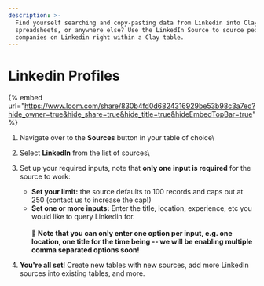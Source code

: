 ```yaml
---
description: >-
  Find yourself searching and copy-pasting data from Linkedin into Clay,
  spreadsheets, or anywhere else? Use the LinkedIn Source to source people and
  companies on Linkedin right within a Clay table.
---
```


# Linkedin Profiles

{% embed url="https://www.loom.com/share/830b4fd0d6824316929be53b98c3a7ed?hide_owner=true&hide_share=true&hide_title=true&hideEmbedTopBar=true" %}

1. Navigate over to the **Sources** button in your table of choice\

2. Select **LinkedIn** from the list of sources\

3.  Set up your required inputs, note that **only one input is required** for the source to work:

    * **Set your limit:** the source defaults to 100 records and caps out at 250 (contact us to increase the cap!)
    * **Set one or more inputs:** Enter the title, location, experience, etc you would like to query Linkedin for. \
      \
      **🚨 Note that you can only enter one option per input, e.g. one location, one title for the time being -- we will be enabling multiple comma separated options soon!**


4. **You're all set**! Create new tables with new sources, add more LinkedIn sources into existing tables, and more.
